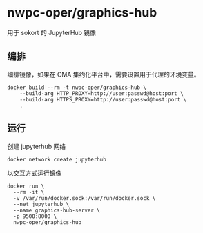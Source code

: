 # nwpc-oper/graphics-hub

用于 sokort 的 JupyterHub 镜像

## 编排

编排镜像，如果在 CMA 集约化平台中，需要设置用于代理的环境变量。

```shell
docker build --rm -t nwpc-oper/graphics-hub \
    --build-arg HTTP_PROXY=http://user:passwd@host:port \
    --build-arg HTTPS_PROXY=http://user:passwd@host:port \
    .
```

## 运行

创建 jupyterhub 网络

```shell
docker network create jupyterhub
```

以交互方式运行镜像

```shell
docker run \
  --rm -it \
  -v /var/run/docker.sock:/var/run/docker.sock \
  --net jupyterhub \
  --name graphics-hub-server \
  -p 9500:8000 \
  nwpc-oper/graphics-hub
```